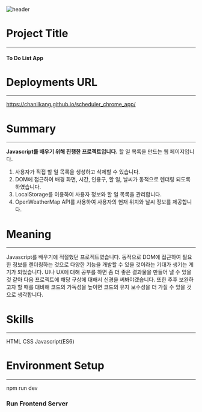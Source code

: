 ![header](https://capsule-render.vercel.app/api?type=transparent&color=timeAuto&height=200&section=header&text=To%20Do%20List%20App&fontSize=36&animation=fadeIn)

# Project Title
---
#### To Do List App
# Deployments URL
---
https://chanilkang.github.io/scheduler_chrome_app/
# Summary
---
**Javascript를 배우기 위해 진행한 프로젝트입니다.** 
할 일 목록을 만드는 웹 페이지입니다. 
1. 사용자가 직접 할 일 목록을 생성하고 삭제할 수 있습니다.
2. DOM에 접근하여 배경 화면, 시간, 인용구, 할 일, 날씨가 동적으로 렌더링 되도록 하였습니다.
3. LocalStorage를 이용하여 사용자 정보와 할 일 목록을 관리합니다.
4. OpenWeatherMap API를 사용하여 사용자의 현재 위치와 날씨 정보를 제공합니다.


# Meaning
---
Javascript를 배우기에 적절했던 프로젝트였습니다. 동적으로 DOM에 접근하여 필요한 정보를 렌더링하는 것으로 다양한 기능을 개발할 수 있을 것이라는 기대가 생기는 계기가 되었습니다. UI나 UX에 대해 공부를 하면 좀 더 좋은 결과물을 만들어 낼 수 있을 것 같아 다음 프로젝트에 해당 구상에 대해서 신경을 써봐야겠습니다. 또한 추후 보완하고자 할 때를 대비해 코드의 가독성을 높이면 코드의 유지 보수성을 더 가질 수 있을 것으로 생각합니다.

# Skills
---
HTML
CSS
Javascript(ES6)

# Environment Setup
---
npm run dev
### Run Frontend Server

